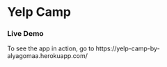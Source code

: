 # Yelp Camp
<h3>Live Demo</h3>
<p>To see the app in action, go to https://yelp-camp-by-alyagomaa.herokuapp.com/

</p>
